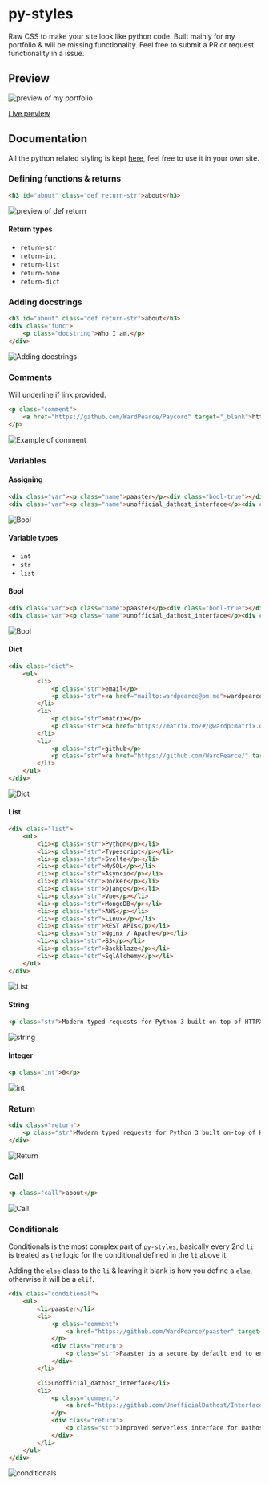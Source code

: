 # py-styles
Raw CSS to make your site look like python code. Built mainly for my portfolio & will be missing functionality. Feel free to submit a PR or request functionality in a issue.

## Preview
![preview of my portfolio](https://i.imgur.com/75jrGKs.png)

[Live preview](https://wardpearce.com)


## Documentation
All the python related styling is kept [here](/assets/css/python.css), feel free to use it in your own site.

### Defining functions & returns
```html
<h3 id="about" class="def return-str">about</h3>
```
![preview of def return](https://i.imgur.com/IlAlCu4.png)

#### Return types
- `return-str`
- `return-int`
- `return-list`
- `return-none`
- `return-dict`

### Adding docstrings
```html
<h3 id="about" class="def return-str">about</h3>
<div class="func">
    <p class="docstring">Who I am.</p>
</div>
```
![Adding docstrings](https://i.imgur.com/AleSRap.png)

### Comments
Will underline if link provided.
```html
<p class="comment">
    <a href="https://github.com/WardPearce/Paycord" target="_blank">https://github.com/WardPearce/Paycord</a>
</p>
```
![Example of comment](https://i.imgur.com/OjriBfb.png)

### Variables
#### Assigning
```html
<div class="var"><p class="name">paaster</p><div class="bool-true"></div></div>
<div class="var"><p class="name">unofficial_dathost_interface</p><div class="bool-false"></div></div>
```
![Bool](https://i.imgur.com/ke6809p.png)

#### Variable types
- `int`
- `str`
- `list`

#### Bool
```html
<div class="var"><p class="name">paaster</p><div class="bool-true"></div></div>
<div class="var"><p class="name">unofficial_dathost_interface</p><div class="bool-false"></div></div>
```
![Bool](https://i.imgur.com/ke6809p.png)

#### Dict
```html
<div class="dict">
    <ul>
        <li>
            <p class="str">email</p>
            <p class="str"><a href="mailto:wardpearce@pm.me">wardpearce@pm.me</a></p>
        </li>
        <li>
            <p class="str">matrix</p>
            <p class="str"><a href="https://matrix.to/#/@wardp:matrix.org" target="_blank">@wardp:matrix.org</a></p>
        </li>
        <li>
            <p class="str">github</p>
            <p class="str"><a href="https://github.com/WardPearce/" target="_blank">github.com/WardPearce</a></p>
        </li>
    </ul>
</div>
```
![Dict](https://i.imgur.com/yxBjW0Z.png)

#### List
```html
<div class="list">
    <ul>
        <li><p class="str">Python</p></li>
        <li><p class="str">Typescript</p></li>
        <li><p class="str">Svelte</p></li>
        <li><p class="str">MySQL</p></li>
        <li><p class="str">Asyncio</p></li>
        <li><p class="str">Docker</p></li>
        <li><p class="str">Django</p></li>
        <li><p class="str">Vue</p></li>
        <li><p class="str">MongoDB</p></li>
        <li><p class="str">AWS</p></li>
        <li><p class="str">Linux</p></li>
        <li><p class="str">REST APIs</p></li>
        <li><p class="str">Nginx / Apache</p></li>
        <li><p class="str">S3</p></li>
        <li><p class="str">Backblaze</p></li>
        <li><p class="str">SqlAlchemy</p></li>
    </ul>
</div>
```
![List](https://i.imgur.com/5KPaKjH.png)

#### String
```html
<p class="str">Modern typed requests for Python 3 built on-top of HTTPX.</p>
```
![string](https://i.imgur.com/ONL1Hss.png)

#### Integer
```html
<p class="int">0</p>
```
![int](https://i.imgur.com/o5G6jsA.png)

### Return
```html
<div class="return">
    <p class="str">Modern typed requests for Python 3 built on-top of HTTPX.</p>
</div>
```
![Return](https://i.imgur.com/8uKdf6f.png)

### Call
```html
<p class="call">about</p>
```
![Call](https://i.imgur.com/IfmapAe.png)

### Conditionals
Conditionals is the most complex part of `py-styles`, basically every 2nd `li` is treated as the logic for the conditional defined in the `li` above it.

Adding the `else` class to the `li` & leaving it blank is how you define a `else`, otherwise it will be a `elif`.

```html
<div class="conditional">
    <ul>
        <li>paaster</li>
        <li>
            <p class="comment">
                <a href="https://github.com/WardPearce/paaster" target="_blank">https://github.com/WardPearce/paaster</a>
            </p>
            <div class="return">
                <p class="str">Paaster is a secure by default end to end encrypted pastebin built with the objective of simplicity.</p>
            </div>
        </li>

        <li>unofficial_dathost_interface</li>
        <li>
            <p class="comment">
                <a href="https://github.com/UnofficialDathost/Interface" target="_blank">https://github.com/UnofficialDathost/Interface</a>
            </p>
            <div class="return">
                <p class="str">Improved serverless interface for Dathost!</p>
            </div>
        </li>
    </ul>
</div>
```
![conditionals](https://i.imgur.com/WTwwydD.png)